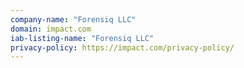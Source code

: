```yaml
---
company-name: "Forensiq LLC"
domain: impact.com
iab-listing-name: "Forensiq LLC"
privacy-policy: https://impact.com/privacy-policy/
---
```

